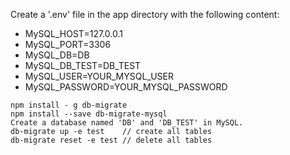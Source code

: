 Create a '.env' file in the app directory with the following content:

- MySQL_HOST=127.0.0.1
- MySQL_PORT=3306
- MySQL_DB=DB
- MySQL_DB_TEST=DB_TEST
- MySQL_USER=YOUR_MYSQL_USER
- MySQL_PASSWORD=YOUR_MYSQL_PASSWORD

```
npm install - g db-migrate
npm install --save db-migrate-mysql
Create a database named 'DB' and 'DB_TEST' in MySQL.
db-migrate up -e test    // create all tables
db-migrate reset -e test // delete all tables
```

